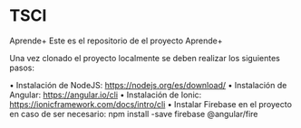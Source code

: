 # TSCI
Aprende+
Este es el repositorio de el proyecto Aprende+

Una vez clonado el proyecto localmente se deben realizar los siguientes pasos:

• Instalación de NodeJS: https://nodejs.org/es/download/
• Instalación de Angular: https://angular.io/cli
• Instalación de Ionic: https://ionicframework.com/docs/intro/cli
• Instalar Firebase en el proyecto en caso de ser necesario: npm install -save firebase @angular/fire
